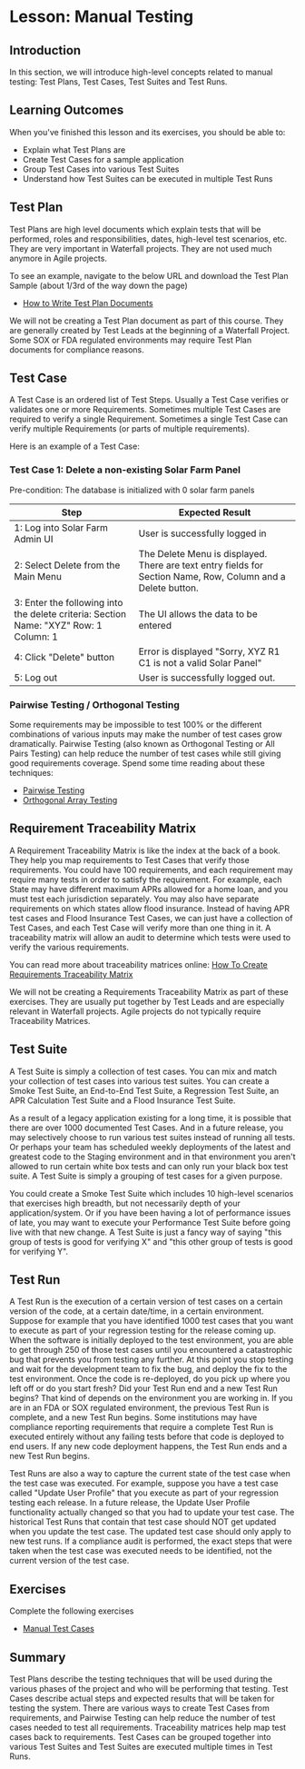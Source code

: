 # Lesson: Manual Testing

## Introduction

In this section, we will introduce high-level concepts related to manual testing: Test Plans, Test Cases, Test Suites and Test Runs.

## Learning Outcomes

When you've finished this lesson and its exercises, you should be able to:
* Explain what Test Plans are
* Create Test Cases for a sample application
* Group Test Cases into various Test Suites
* Understand how Test Suites can be executed in multiple Test Runs

## Test Plan

Test Plans are high level documents which explain tests that will be performed, roles and responsibilities, dates, high-level test scenarios, etc. They are very important in Waterfall projects. They are not used much anymore in Agile projects.

To see an example, navigate to the below URL and download the Test Plan Sample (about 1/3rd of the way down the page)
- [How to Write Test Plan Documents](https://www.softwaretestinghelp.com/how-to-write-test-plan-document-software-testing-training-day3/)

We will not be creating a Test Plan document as part of this course. They are generally created by Test Leads at the beginning of a Waterfall Project. Some SOX or FDA regulated environments may require Test Plan documents for compliance reasons. 

## Test Case

A Test Case is an ordered list of Test Steps. Usually a Test Case verifies or validates one or more Requirements.  Sometimes multiple Test Cases are required to verify a single Requirement. Sometimes a single Test Case can verify multiple Requirements (or parts of multiple requirements).

Here is an example of a Test Case:

### Test Case 1: Delete a non-existing Solar Farm Panel
Pre-condition: The database is initialized with 0 solar farm panels

| Step  | Expected Result |
| ------------------------------ | ------------------------------ |
| 1: Log into Solar Farm Admin UI | User is successfully logged in |
| 2: Select Delete from the Main Menu | The Delete Menu is displayed. There are text entry fields for Section Name, Row, Column and a Delete button. |
| 3: Enter the following into the delete criteria: Section Name: "XYZ" Row: 1 Column: 1 | The UI allows the data to be entered |  
| 4: Click "Delete" button | Error is displayed "Sorry, XYZ R1 C1 is not a valid Solar Panel" |
| 5: Log out | User is successfully logged out. |

### Pairwise Testing / Orthogonal Testing
Some requirements may be impossible to test 100% or the different combinations of various inputs may make the number of test cases grow dramatically. Pairwise Testing (also known as Orthogonal Testing or All Pairs Testing) can help reduce the number of test cases while still giving good requirements coverage. Spend some time reading about these techniques:
* [Pairwise Testing](https://www.tutorialspoint.com/software_testing_dictionary/pairwise_testing.htm)
* [Orthogonal Array Testing ](https://www.guru99.com/orthogonal-array-testing.html)

## Requirement Traceability Matrix

A Requirement Traceability Matrix is like the index at the back of a book. They help you map requirements to Test Cases that verify those requirements. You could have 100 requirements, and each requirement may require many tests in order to satisfy the requirement. For example, each State may have different maximum APRs allowed for a home loan, and you must test each jurisdiction separately. You may also have separate requirements on which states allow flood insurance. Instead of having APR test cases and Flood Insurance Test Cases, we can just have a collection of Test Cases, and each Test Case will verify more than one thing in it.  A traceability matrix will allow an audit to determine which tests were used to verify the various requirements.

You can read more about traceability matrices online:
[How To Create Requirements Traceability Matrix](https://www.softwaretestinghelp.com/requirements-traceability-matrix/)

We will not be creating a Requirements Traceability Matrix as part of these exercises. They are usually put together by Test Leads and are especially relevant in Waterfall projects. Agile projects do not typically require Traceability Matrices. 

## Test Suite

A Test Suite is simply a collection of test cases. You can mix and match your collection of test cases into various test suites. You can create a Smoke Test Suite, an End-to-End Test Suite, a Regression Test Suite, an APR Calculation Test Suite and a Flood Insurance Test Suite.  

As a result of a legacy application existing for a long time, it is possible that there are over 1000 documented Test Cases. And in a future release, you may selectively choose to run various test suites instead of running all tests.  Or perhaps your team  has scheduled weekly deployments of the latest and greatest code to the Staging environment and in that environment you aren't allowed to run certain white box tests and can only run your black box test suite. A Test Suite is simply a grouping of test cases for a given purpose.  

You could create a Smoke Test Suite which includes 10 high-level scenarios that exercises high breadth, but not necessarily depth of your application/system. Or if you have been having a lot of performance issues of late, you may want to execute your Performance Test Suite before going live with that new change. A Test Suite is just a fancy way of saying "this group of tests is good for verifying X" and "this other group of tests is good for verifying Y".         

## Test Run

A Test Run is the execution of a certain version of test cases on a certain version of the code, at a certain date/time, in a certain environment. Suppose for example that you have identified 1000 test cases that you want to execute as part of your regression testing for the release coming up. When the software is initially deployed to the test environment, you are able to get through 250 of those test cases until you encountered a catastrophic bug that prevents you from testing any further. At this point you stop testing and wait for the development team to fix the bug, and deploy the fix to the test environment. Once the code is re-deployed, do you pick up where you left off or do you start fresh?  Did your Test Run end and a new Test Run begins? That kind of depends on the environment you are working in. If you are in an FDA or SOX regulated environment, the previous Test Run is complete, and a new Test Run begins. Some institutions may have compliance reporting requirements that require a complete Test Run is executed entirely without any failing tests before that code is deployed to end users. If any new code deployment happens, the Test Run ends and a new Test Run begins. 

Test Runs are also a way to capture the current state of the test case when the test case was executed.  For example, suppose you have a test case called "Update User Profile" that you execute as part of your regression testing each release. In a future release, the Update User Profile functionality actually changed so that you had to update your test case. The historical Test Runs that contain that test case should NOT get updated when you update the test case. The updated test case should only apply to new test runs.  If a compliance audit is performed, the exact steps that were taken when the test case was executed needs to be identified, not the current version of the test case.

## Exercises

Complete the following exercises
- [Manual Test Cases](../exercises/M15-exercise-manual-test-cases.md)

## Summary

Test Plans describe the testing techniques that will be used during the various phases of the project and who will be performing that testing. Test Cases describe actual steps and expected results that will be taken for testing the system. There are various ways to create Test Cases from requirements, and Pairwise Testing can help reduce the number of test cases needed to test all requirements. Traceability matrices help map test cases back to requirements. Test Cases can be grouped together into various Test Suites and Test Suites are executed multiple times in Test Runs.